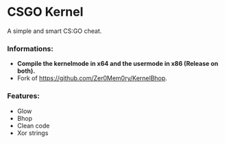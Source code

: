 # CSGO Kernel
 
A simple and smart CS:GO cheat.

### Informations:
- **Compile the kernelmode in x64 and the usermode in x86 (Release on both).**
- Fork of https://github.com/Zer0Mem0ry/KernelBhop.

### Features:

 - Glow
 - Bhop
 - Clean code
 - Xor strings
